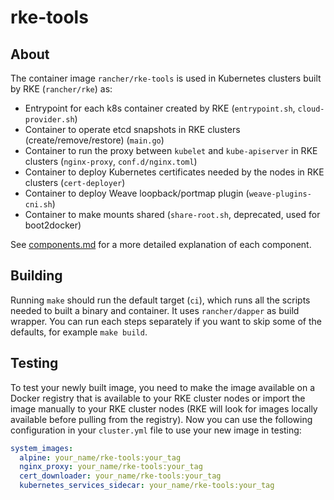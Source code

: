 # rke-tools

## About

The container image `rancher/rke-tools` is used in Kubernetes clusters built by RKE (`rancher/rke`) as:

- Entrypoint for each k8s container created by RKE (`entrypoint.sh`, `cloud-provider.sh`)
- Container to operate etcd snapshots in RKE clusters (create/remove/restore) (`main.go`)
- Container to run the proxy between `kubelet` and `kube-apiserver` in RKE clusters (`nginx-proxy`, `conf.d/nginx.toml`)
- Container to deploy Kubernetes certificates needed by the nodes in RKE clusters (`cert-deployer`)
- Container to deploy Weave loopback/portmap plugin (`weave-plugins-cni.sh`)
- Container to make mounts shared (`share-root.sh`, deprecated, used for boot2docker)

See [components.md](./docs/components.md) for a more detailed explanation of each component.

## Building

Running `make` should run the default target (`ci`), which runs all the scripts needed to built a binary and container. It uses `rancher/dapper` as build wrapper. You can run each steps separately if you want to skip some of the defaults, for example `make build`.

## Testing

To test your newly built image, you need to make the image available on a Docker registry that is available to your RKE cluster nodes or import the image manually to your RKE cluster nodes (RKE will look for images locally available before pulling from the registry). Now you can use the following configuration in your `cluster.yml` file to use your new image in testing:

```yaml
system_images:
  alpine: your_name/rke-tools:your_tag
  nginx_proxy: your_name/rke-tools:your_tag
  cert_downloader: your_name/rke-tools:your_tag
  kubernetes_services_sidecar: your_name/rke-tools:your_tag
```
